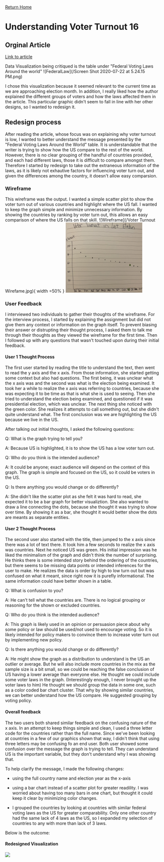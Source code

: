 [Return Home](/README.md)

# Understanding Voter Turnout 16
## Orginal Article
[Link to article](https://www.nytimes.com/interactive/2018/10/05/opinion/midterm-election-voter-turnout-photo-id.html)

Data Visualization being critiqued is the table under "Federal Voting Laws Around the world" 
![FederalLaw](/Screen Shot 2020-07-22 at 5.24.15 PM.png)

I chose this visualization because it seemed relevant to the current time as we are approaching election month. In addition, I really liked how the author explained the different groups of voters and how the laws affected them in the article. This particular graphic didn't seem to fall in line with her other designs, so I wanted to redesign it. 
## Redesign process
After reading the article, whose focus was on explaining why voter turnout is low, I wanted to better understand the message presented by the "Federal Voting Laws Around the World" table. It is understandable that the writer is trying to show how the US compare to the rest of the world. However, there is no clear grouping of the handful of countries provided, and each had different laws, those it is difficult to compare amongst them. Therefore I started by redesign to take out the extraneous information of the laws, as it is likely not exhautive factors for influencing voter turn out, and given the differences among the country, it doesn't allow easy comparsion. 
### Wireframe 
This wireframe was the output. I wanted a simple scatter plot to show the voter turn out of various countries and highlight where the US fall. I wanted to keep the graph simple and minimize unnecessary information. By showing the countries by ranking by voter turn out, this allows an easy comparison of where the US falls on that skill. 
![Wireframe](/Voter Turnout Wirefame.jpg){ width =50% }
<img src="Voter Turnout Wirefame.jpg" width="250">
### User Feedback
I interviewed two individuals to gather their thoughts of the wireframe. For the interview process, I started by explaining the assignment but did not give them any context or information on the graph itself. To prevent biasing their answer or distrupting their thought process, I asked them to talk me through their thoughts as they viewed the wireframe for the first time.  Then I followed up with any questions that wasn't touched upon during their initial feedback. 

#### User 1 Thought Process
The first user started by reading the title to understand the text, then went to read the y axis and the x axis. 
From those information, she started getting some context but also had questions. The first being, it was unclear what the x axis was and the second was what is the election being examined. It took her a while to realize the x axis was referring to countries, because she was expecting it to be time as that is what she is used to seeing. Then she tried to understand the election being examined, and questioned if it was presidential election, which was unclear. 
The next thing she noticed with the green color. She realizes it attempts to call something out, but she didn't quite understand what. The first conclusion was we are highlighting the US because we live in the US. 



After talking out initial thoughts, I asked the following questions: 

Q: What is the graph trying to tell you? 

A: Because US is highlighted, it is to show the US has a low voter turn out. 

Q: Who do you think is the intended audience? 

A: It could be anyone; exact audience will depend on the context of this graph. The graph is simple and focused on the US, so it could be voters in the US. 

Q: Is there anything you would change or do differently? 

A: She didn't like the scatter plot as she felt it was hard to read, she expected it to be a bar graph for better visualiztion. She also wanted to draw a line connecting the dots, because she thought it was trying to show over time. By showing it as a bar, she thought it would better show the dots are meants as separate entities. 

#### User 2 Thought Process
The second user also started with the title, then jumped to the x axis since there was a lot of text there. It took him a few seconds to realize the x axis was countries. Next he noticed US was green. 
His initial impression was he liked the minimalism of the graph and didn't think the number of surprising. He thinks there is some intended story behind the ordering of the countries, but there seems to be missing data points or intended inferences for the user to make. He realizes the data is order by high to low turn out but was confused on what it meant, since right now it is purefly informational. The same information could have better shown in a table. 

Q: What is confusion to you? 

A: He can't tell what the countries are. There is no logical grouping or reasoning for the shown or excluded countries. 

Q: Who do you think is the intended audience? 

A: This graph is likely used in an opinion or persuasion piece about why some policy or law should be used/not used to encourage voting. So it is likely intended for policy makers to convince them to increase voter turn out by implementing new policy. 

Q: Is there anything you would change or do differently? 

A: He might show the graph as a distribution to understand is the US an outlier or average. But he will also include more countries in the mix as the sample size is a bit small, so we could be reaching the false conclusion of US having a lower average than everyone else. 
He thought we could include some voter laws in the graph. (Interestingly enough, I never brought up the voter laws to him)
He thought we should group the data in some one, such as a color coded bar chart cluster. That why by showing similar countries, we can better understand how the US compare. He suggested grouping by voting policy. 

#### Overall feedback
The two users both shared similar feedback on the confusing nature of the x axis. In an attempt to keep things simple and clean, I used a three letter code for the countries rather than the full name. Since we've been looking at countries in a few of our graphics shown that way, I didn't think that using three letters may be confusing fo an end user. 
Both user showed some confusion over the message the graph is trying to tell. They can understand US is the important variable, but they don't understand why I was showing that. 

To help clarify the message, I made the following changes: 

- using the full country name and election year as the x-axis

- using a bar chart instead of a scatter plot for greater readility. I was worried about having too many bars in one chart, but thought it could keep it clear by minimizing color changes. 

- I grouped the countries by looking at countries with similar federal voting laws as the US for greater comparability. Only one other country had the same lack of 4 laws as the US, so I expanded my selection of countries to any with more than lack of 3 laws. 

Below is the outcome: 

#### Redesigned Visualization 
<div class='tableauPlaceholder' id='viz1595460687178' style='position: relative'><noscript><a href='#'><img alt=' 'src='https:&#47;&#47;public.tableau.com&#47;static&#47;images&#47;Vo&#47;VoterTurnout1&#47;Sheet1&#47;1_rss.png' style='border: none' /></a></noscript><object class='tableauViz'  style='display:none;'><param name='host_url' value='https%3A%2F%2Fpublic.tableau.com%2F' /> 
<param name='embed_code_version' value='3' /> 
<param name='site_root' value='' /><param name='name' value='VoterTurnout1&#47;Sheet1' /><param name='tabs' value='no' /><param name='toolbar' value='yes' /><param name='static_image'value='https:&#47;&#47;public.tableau.com&#47;static&#47;images&#47;Vo&#47;VoterTurnout1&#47;Sheet1&#47;1.png' /> 
<param name='animate_transition' value='yes' /><param name='display_static_image' value='yes' /><param name='display_spinner' value='yes' /><param name='display_overlay' value='yes' /><param name='display_count' value='yes' /><param name='language' value='en' /><param name='filter' value='publish=yes' /></object></div>                
<script type='text/javascript'>                    
var divElement = document.getElementById('viz1595460687178');                    
var vizElement = divElement.getElementsByTagName('object')[0];                    
vizElement.style.width='100%';vizElement.style.height=(divElement.offsetWidth*0.75)+'px';                    
var scriptElement = document.createElement('script');                    
scriptElement.src = 'https://public.tableau.com/javascripts/api/viz_v1.js';                    
vizElement.parentNode.insertBefore(scriptElement, vizElement);                
</script>
